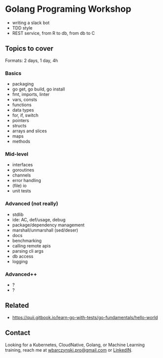 # Golang Programing Workshop

- writing a slack bot
- TDD style
- REST service, from R to db, from db to C

## Topics to cover

Formats: 2 days, 1 day, 4h

### Basics

- packaging
- go get, go build, go install
- fmt, imports, linter
- vars, consts
- functions
- data types
- for, if, switch
- pointers
- structs
- arrays and slices
- maps
- methods

### Mid-level

- interfaces
- goroutines
- channels
- error handling
- (file) io
- unit tests

### Advanced (not really)

- stdlib
- ide: AC, def/usage, debug
- package/dependency management
- marshall/unmarshall (sed/deser)
- docs
- benchmarking
- calling remote apis
- parsing cli args
- db access
- logging

### Advanced++

- ?
- ?


## Related

- https://quii.gitbook.io/learn-go-with-tests/go-fundamentals/hello-world

## Contact 

Looking for a Kubernetes, CloudNative, Golang, or Machine Learning training, reach me at
wbarczynski.pro@gmail.com or [LinkedIN](https://www.linkedin.com/in/wojciechbarczynski/).

